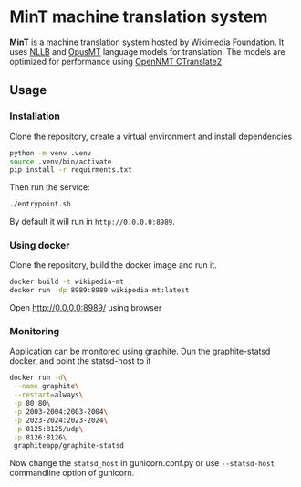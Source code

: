 # MinT machine translation system

**MinT** is a machine translation system hosted by Wikimedia Foundation.
It uses [NLLB](https://ai.facebook.com/research/no-language-left-behind/) and
[OpusMT](https://github.com/Helsinki-NLP/OPUS-MT) language models for translation.
The models are optimized for performance using [OpenNMT CTranslate2](https://github.com/OpenNMT/CTranslate2)

## Usage

### Installation
Clone the repository, create a virtual environment and install dependencies

```bash
python -m venv .venv
source .venv/bin/activate
pip install -r requirments.txt
```
Then run the service:

```bash
./entrypoint.sh
```

By default it will run in `http://0.0.0.0:8989`.

### Using docker

Clone the repository, build the docker image and run it.

```bash
docker build -t wikipedia-mt .
docker run -dp 8989:8989 wikipedia-mt:latest
```

Open http://0.0.0.0:8989/ using browser

### Monitoring

Application can be monitored using graphite.
Dun the graphite-statsd docker, and point the statsd-host to it

```bash
docker run -d\
 --name graphite\
 --restart=always\
 -p 80:80\
 -p 2003-2004:2003-2004\
 -p 2023-2024:2023-2024\
 -p 8125:8125/udp\
 -p 8126:8126\
 graphiteapp/graphite-statsd

```

Now change the `statsd_host` in gunicorn.conf.py or use `--statsd-host`
commandline option of gunicorn.
